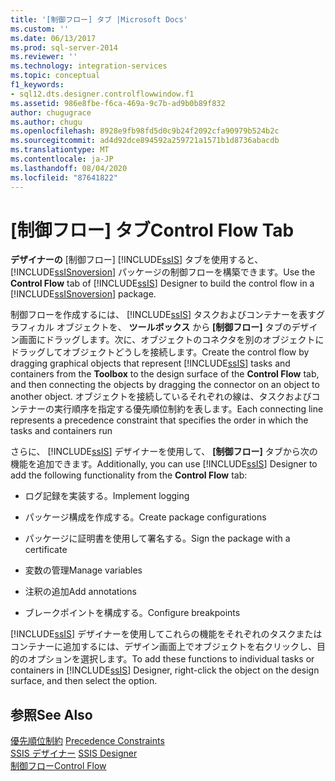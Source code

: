 ```yaml
---
title: '[制御フロー] タブ |Microsoft Docs'
ms.custom: ''
ms.date: 06/13/2017
ms.prod: sql-server-2014
ms.reviewer: ''
ms.technology: integration-services
ms.topic: conceptual
f1_keywords:
- sql12.dts.designer.controlflowwindow.f1
ms.assetid: 986e8fbe-f6ca-469a-9c7b-ad9b0b89f832
author: chugugrace
ms.author: chugu
ms.openlocfilehash: 8928e9fb98fd5d0c9b24f2092cfa90979b524b2c
ms.sourcegitcommit: ad4d92dce894592a259721a1571b1d8736abacdb
ms.translationtype: MT
ms.contentlocale: ja-JP
ms.lasthandoff: 08/04/2020
ms.locfileid: "87641822"
---
```

# <a name="control-flow-tab"></a><span data-ttu-id="f9245-102">[制御フロー] タブ</span><span class="sxs-lookup"><span data-stu-id="f9245-102">Control Flow Tab</span></span>
  <span data-ttu-id="f9245-103">**デザイナーの** [制御フロー] [!INCLUDE[ssIS](../includes/ssis-md.md)] タブを使用すると、 [!INCLUDE[ssISnoversion](../includes/ssisnoversion-md.md)] パッケージの制御フローを構築できます。</span><span class="sxs-lookup"><span data-stu-id="f9245-103">Use the **Control Flow** tab of [!INCLUDE[ssIS](../includes/ssis-md.md)] Designer to build the control flow in a [!INCLUDE[ssISnoversion](../includes/ssisnoversion-md.md)] package.</span></span>  
  
 <span data-ttu-id="f9245-104">制御フローを作成するには、 [!INCLUDE[ssIS](../includes/ssis-md.md)] タスクおよびコンテナーを表すグラフィカル オブジェクトを、 **ツールボックス** から **[制御フロー]** タブのデザイン画面にドラッグします。次に、オブジェクトのコネクタを別のオブジェクトにドラッグしてオブジェクトどうしを接続します。</span><span class="sxs-lookup"><span data-stu-id="f9245-104">Create the control flow by dragging graphical objects that represent [!INCLUDE[ssIS](../includes/ssis-md.md)] tasks and containers from the **Toolbox** to the design surface of the **Control Flow** tab, and then connecting the objects by dragging the connector on an object to another object.</span></span> <span data-ttu-id="f9245-105">オブジェクトを接続しているそれぞれの線は、タスクおよびコンテナーの実行順序を指定する優先順位制約を表します。</span><span class="sxs-lookup"><span data-stu-id="f9245-105">Each connecting line represents a precedence constraint that specifies the order in which the tasks and containers run</span></span>  
  
 <span data-ttu-id="f9245-106">さらに、 [!INCLUDE[ssIS](../includes/ssis-md.md)] デザイナーを使用して、 **[制御フロー]** タブから次の機能を追加できます。</span><span class="sxs-lookup"><span data-stu-id="f9245-106">Additionally, you can use [!INCLUDE[ssIS](../includes/ssis-md.md)] Designer to add the following functionality from the **Control Flow** tab:</span></span>  
  
-   <span data-ttu-id="f9245-107">ログ記録を実装する。</span><span class="sxs-lookup"><span data-stu-id="f9245-107">Implement logging</span></span>  
  
-   <span data-ttu-id="f9245-108">パッケージ構成を作成する。</span><span class="sxs-lookup"><span data-stu-id="f9245-108">Create package configurations</span></span>  
  
-   <span data-ttu-id="f9245-109">パッケージに証明書を使用して署名する。</span><span class="sxs-lookup"><span data-stu-id="f9245-109">Sign the package with a certificate</span></span>  
  
-   <span data-ttu-id="f9245-110">変数の管理</span><span class="sxs-lookup"><span data-stu-id="f9245-110">Manage variables</span></span>  
  
-   <span data-ttu-id="f9245-111">注釈の追加</span><span class="sxs-lookup"><span data-stu-id="f9245-111">Add annotations</span></span>  
  
-   <span data-ttu-id="f9245-112">ブレークポイントを構成する。</span><span class="sxs-lookup"><span data-stu-id="f9245-112">Configure breakpoints</span></span>  
  
 <span data-ttu-id="f9245-113">[!INCLUDE[ssIS](../includes/ssis-md.md)] デザイナーを使用してこれらの機能をそれぞれのタスクまたはコンテナーに追加するには、デザイン画面上でオブジェクトを右クリックし、目的のオプションを選択します。</span><span class="sxs-lookup"><span data-stu-id="f9245-113">To add these functions to individual tasks or containers in [!INCLUDE[ssIS](../includes/ssis-md.md)] Designer, right-click the object on the design surface, and then select the option.</span></span>  
  
## <a name="see-also"></a><span data-ttu-id="f9245-114">参照</span><span class="sxs-lookup"><span data-stu-id="f9245-114">See Also</span></span>  
 <span data-ttu-id="f9245-115">[優先順位制約](control-flow/precedence-constraints.md) </span><span class="sxs-lookup"><span data-stu-id="f9245-115">[Precedence Constraints](control-flow/precedence-constraints.md) </span></span>  
 <span data-ttu-id="f9245-116">[SSIS デザイナー](ssis-designer.md) </span><span class="sxs-lookup"><span data-stu-id="f9245-116">[SSIS Designer](ssis-designer.md) </span></span>  
 [<span data-ttu-id="f9245-117">制御フロー</span><span class="sxs-lookup"><span data-stu-id="f9245-117">Control Flow</span></span>](control-flow/control-flow.md)  
  
  
